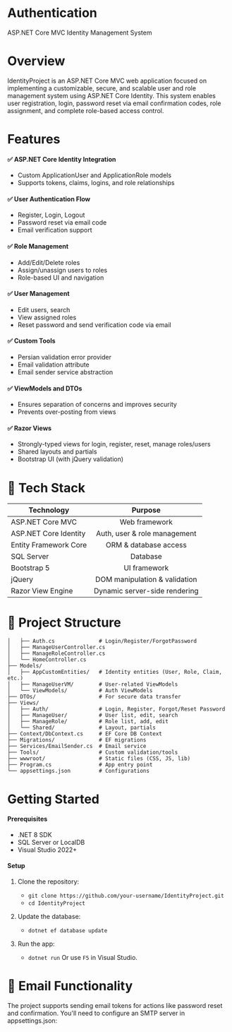 # Authentication
ASP.NET Core MVC Identity Management System

# Overview
IdentityProject is an ASP.NET Core MVC web application focused on implementing a customizable, secure, and scalable user and role management system using ASP.NET Core Identity.
This system enables user registration, login, password reset via email confirmation codes, role assignment, and complete role-based access control.

# Features
#### ✅ ASP.NET Core Identity Integration
  - Custom ApplicationUser and ApplicationRole models
  - Supports tokens, claims, logins, and role relationships

#### ✅ User Authentication Flow
  - Register, Login, Logout
  - Password reset via email code
  - Email verification support

#### ✅ Role Management
  - Add/Edit/Delete roles
  - Assign/unassign users to roles
  - Role-based UI and navigation

#### ✅ User Management
  - Edit users, search
  - View assigned roles
  - Reset password and send verification code via email

#### ✅ Custom Tools
  - Persian validation error provider
  - Email validation attribute
  - Email sender service abstraction

#### ✅ ViewModels and DTOs
  - Ensures separation of concerns and improves security
  - Prevents over-posting from views

#### ✅ Razor Views
  - Strongly-typed views for login, register, reset, manage roles/users
  - Shared layouts and partials
  - Bootstrap UI (with jQuery validation)

# 🧱 Tech Stack
|Technology                |	Purpose                        |
| ------------------------ |:-------------------------------:|
|ASP.NET Core MVC          |  Web framework                  |
|ASP.NET Core Identity     |	Auth, user & role management   |
|Entity Framework Core     |	ORM & database access          |
|SQL Server                |  Database                       |
|Bootstrap 5               |	UI framework                   |
|jQuery                    |	DOM manipulation & validation  |
|Razor View Engine         |	Dynamic server-side rendering  |

# 📁 Project Structure
```├── Controllers/
│   ├── Auth.cs              # Login/Register/ForgotPassword
│   ├── ManageUserController.cs
│   ├── ManageRoleController.cs
│   └── HomeController.cs
├── Models/
│   ├── AppCustomEntities/   # Identity entities (User, Role, Claim, etc.)
│   ├── ManageUserVM/        # User-related ViewModels
│   └── ViewModels/          # Auth ViewModels
├── DTOs/                    # For secure data transfer
├── Views/
│   ├── Auth/                # Login, Register, Forgot/Reset Password
│   ├── ManageUser/          # User list, edit, search
│   ├── ManageRole/          # Role list, add, edit
│   └── Shared/              # Layout, partials
├── Context/DbContext.cs     # EF Core DB Context
├── Migrations/              # EF migrations
├── Services/EmailSender.cs  # Email service
├── Tools/                   # Custom validation/tools
├── wwwroot/                 # Static files (CSS, JS, lib)
├── Program.cs               # App entry point
└── appsettings.json         # Configurations
```

# Getting Started
#### Prerequisites
  - .NET 8 SDK
  - SQL Server or LocalDB
  - Visual Studio 2022+

#### Setup
1. Clone the repository:
    - `git clone https://github.com/your-username/IdentityProject.git`
    - `cd IdentityProject`

2. Update the database:
    - `dotnet ef database update`

3. Run the app:
    - `dotnet run`
Or use `F5` in Visual Studio.

# 📧 Email Functionality
The project supports sending email tokens for actions like password reset and confirmation. You'll need to configure an SMTP server in appsettings.json:
